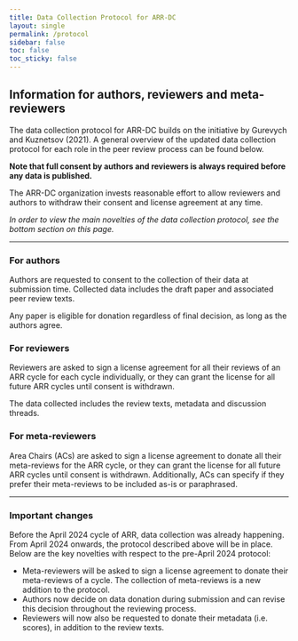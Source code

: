 ```yaml
---
title: Data Collection Protocol for ARR-DC
layout: single
permalink: /protocol
sidebar: false
toc: false
toc_sticky: false
---
```


## Information for authors, reviewers and meta-reviewers

The data collection protocol for ARR-DC builds on the initiative by Gurevych and Kuznetsov (2021).
A general overview of the updated data collection protocol for each role in the peer review process can be found below.

**Note that full consent by authors and reviewers is always required before any data is published.**

The ARR-DC organization invests reasonable effort to allow reviewers and authors
to withdraw their consent and license agreement at any time.

_In order to view the main novelties of the data collection protocol, see the bottom section on this page._

---

### For authors

Authors are requested to consent to the collection of their data at submission
time. Collected data includes the draft paper and associated peer review texts.

Any paper is eligible for donation regardless of final decision, as long as the authors agree.

### For reviewers

Reviewers are asked to sign a license agreement for all their reviews of an ARR
cycle for each cycle individually, or they can grant the license for all future
ARR cycles until consent is withdrawn.

The data collected includes the review texts, metadata and discussion threads.

### For meta-reviewers

Area Chairs (ACs) are asked to sign a license agreement to donate all their
meta-reviews for the ARR cycle, or they can grant the license for all future ARR
cycles until consent is withdrawn. Additionally, ACs can specify if they prefer
their meta-reviews to be included as-is or paraphrased.

---

### Important changes

Before the April 2024 cycle of ARR, data collection was already happening. From
April 2024 onwards, the protocol described above will be in place. Below are the
key novelties with respect to the pre-April 2024 protocol:

- Meta-reviewers will be asked to sign a license agreement to donate their
  meta-reviews of a cycle. The collection of meta-reviews is a new addition to the
  protocol.
- Authors now decide on data donation during submission and can revise this
  decision throughout the reviewing process.
- Reviewers will now also be requested to donate their metadata (i.e. scores),
  in addition to the review texts.
